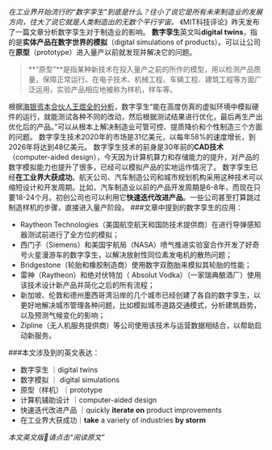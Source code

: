 
*在工业界开始流行的“数字孪生”到底是什么？往小了说它是所有未来制造业的发展方向，往大了说它就是人类制造出的无数个平行宇宙。*
《MIT科技评论》昨天发布了一篇文章分析数字孪生对于制造业的影响。
**数字孪生**英文叫**digital twins**，指的是**实体产品在数字世界的模拟**（digital simulations of products）。可以让公司在**原型**（prototype）进入量产以前就发现并解决它的问题。
>**“原型”**是指某种新技术在投入量产之前的所作的模型，用以检测产品质量，保障正常运行。在电子技术、机械工程、车辆工程、建筑工程等方面广泛运用，实验产品相应地被称为样机，样车等。

根据[海银资本合伙人王煜全的分析](https://posts.careerengine.us/p/61a020150dbbae169c23ea5c)，数字孪生“能在高度仿真的虚拟环境中模拟硬件的运行，就能测试各种不同的改动，然后根据测试结果进行优化，最后再生产出优化后的产品。”可以从根本上解决制造业可管可控、提质降价和个性制造三个方面的问题。
数字孪生技术2020年的市场是31亿美元，以每年58%的速度增长，到2026年将达到48亿美元。
数字孪生技术的前身是30年前的**CAD技术**（computer-aided design），今天因为计算机算力和存储能力的提升，对产品的数字模拟能力也提升了很多，已经可以模拟产品的实地运作情况了。
数字孪生已经**在工业界大获成功**。航天公司、汽车制造公司和城市规划机构采用这种技术可以缩短设计和开发周期。比如，汽车制造业以前的产品开发周期是6-8年，而现在只要18-24个月。初创公司也可以利用它**快速迭代改进产品**。一些公司甚至打算跳过制造样机的步骤，直接进入量产阶段。
###文章中提到的数字孪生的应用：
* Raytheon Technologies（美国航空航天和国防技术提供商）在进行导弹感知器测试前进行了全方位的模拟；
* 西门子（Siemens）和美国宇航局（NASA）喷气推进实验室合作开发了好奇号火星漫游车的数字孪生，以解决放射性同位素发电机的散热问题；
* Bridgestone（轮胎和橡胶制造商）使用数字双胞胎来模拟其轮胎的性能；
* 雷神（Raytheon）和绝对伏特加（ Absolut Vodka）（一家瑞典酿酒厂）使用该技术设计新产品并简化之后的所有流程；
* 新加坡、伦敦和德州墨西哥湾沿岸的几个城市已经创建了各自的数字孪生，以更好地解决城市管理各种问题，比如模拟城市道路交通模式，分析建筑趋势，以及预测气候变化的影响；
* Zipline（无人机服务提供商）等公司使用该技术与运营数据相结合，以帮助启动新服务。

###本文涉及到的英文表达：
* 数字孪生  ｜digital twins
* 数字模拟 ｜ digital simulations
* 原型（样机）｜prototype
* 计算机辅助设计 ｜computer-aided design
* 快速迭代改进产品 ｜quickly **iterate on** product improvements
* 在工业界大获成功｜**take** a variety of industries **by storm**

*本文英文版🔗请点击“阅读原文”*
